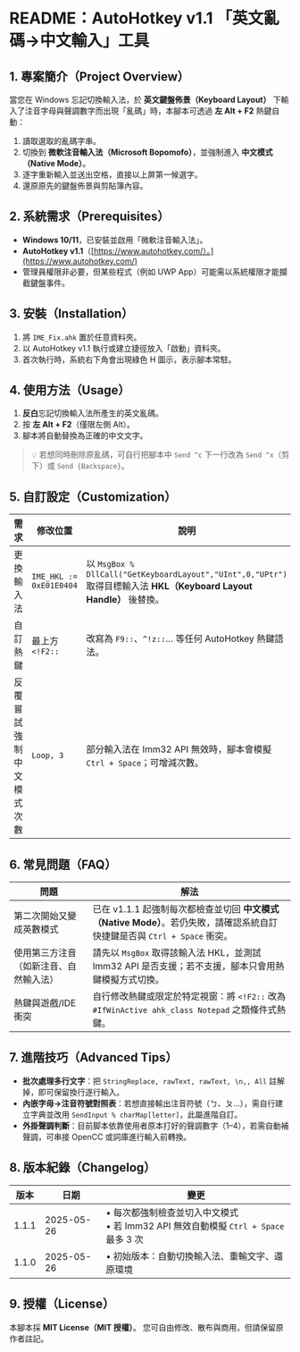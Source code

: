 # README：AutoHotkey v1.1 「英文亂碼→中文輸入」工具

## 1. 專案簡介（Project Overview）

當您在 Windows 忘記切換輸入法，於 **英文鍵盤佈景（Keyboard Layout）** 下輸入了注音字母與聲調數字而出現「亂碼」時，本腳本可透過 **左 Alt + F2** 熱鍵自動：

1. 讀取選取的亂碼字串。
2. 切換到 **微軟注音輸入法（Microsoft Bopomofo）**，並強制進入 **中文模式（Native Mode）**。
3. 逐字重新輸入並送出空格，直接以上屏第一候選字。
4. 還原原先的鍵盤佈景與剪貼簿內容。

## 2. 系統需求（Prerequisites）

* **Windows 10/11**，已安裝並啟用「微軟注音輸入法」。
* **AutoHotkey v1.1**（[https://www.autohotkey.com/）。](https://www.autohotkey.com/)
* 管理員權限非必要，但某些程式（例如 UWP App）可能需以系統權限才能攔截鍵盤事件。

## 3. 安裝（Installation）

1. 將 `IME_Fix.ahk` 置於任意資料夾。
2. 以 AutoHotkey v1.1 執行或建立捷徑放入「啟動」資料夾。
3. 首次執行時，系統右下角會出現綠色 H 圖示，表示腳本常駐。

## 4. 使用方法（Usage）

1. **反白**忘記切換輸入法所產生的英文亂碼。
2. 按 **左 Alt + F2**（僅限左側 Alt）。
3. 腳本將自動替換為正確的中文文字。

> 💡 若想同時刪除原亂碼，可自行把腳本中
> `Send ^c` 下一行改為 `Send ^x`（剪下）或 `Send {Backspace}`。

## 5. 自訂設定（Customization）

| 需求           | 修改位置                    | 說明                                                                                                     |
| ------------ | ----------------------- | ------------------------------------------------------------------------------------------------------ |
| 更換輸入法        | `IME_HKL := 0xE01E0404` | 以 `MsgBox % DllCall("GetKeyboardLayout","UInt",0,"UPtr")` 取得目標輸入法 **HKL（Keyboard Layout Handle）** 後替換。 |
| 自訂熱鍵         | 最上方 `<!F2::`            | 改寫為 `F9::`、`^!z::`… 等任何 AutoHotkey 熱鍵語法。                                                               |
| 反覆嘗試強制中文模式次數 | `Loop, 3`               | 部分輸入法在 Imm32 API 無效時，腳本會模擬 `Ctrl + Space`；可增減次數。                                                       |

## 6. 常見問題（FAQ）

| 問題                  | 解法                                                                                |
| ------------------- | --------------------------------------------------------------------------------- |
| 第二次開始又變成英數模式        | 已在 v1.1.1 起強制每次都檢查並切回 **中文模式（Native Mode）**。若仍失敗，請確認系統自訂快捷鍵是否與 `Ctrl + Space` 衝突。 |
| 使用第三方注音（如新注音、自然輸入法） | 請先以 `MsgBox` 取得該輸入法 HKL，並測試 Imm32 API 是否支援；若不支援，腳本只會用熱鍵模擬方式切換。                    |
| 熱鍵與遊戲/IDE 衝突        | 自行修改熱鍵或限定於特定視窗：將 `<!F2::` 改為 `#IfWinActive ahk_class Notepad` 之類條件式熱鍵。            |

## 7. 進階技巧（Advanced Tips）

* **批次處理多行文字**：把 `StringReplace, rawText, rawText, \n,, All` 註解掉，即可保留換行逐行輸入。
* **內嵌字母→注音符號對照表**：若想直接輸出注音符號（ㄅ、ㄆ…），需自行建立字典並改用 `SendInput % charMap[letter]`，此屬進階自訂。
* **外掛聲調判斷**：目前脚本依靠使用者原本打好的聲調數字（1–4），若需自動補聲調，可串接 OpenCC 或詞庫進行輸入前轉換。

## 8. 版本紀錄（Changelog）

| 版本    | 日期         | 變更                                                             |
| ----- | ---------- | -------------------------------------------------------------- |
| 1.1.1 | 2025-05-26 | • 每次都強制檢查並切入中文模式<br>• 若 Imm32 API 無效自動模擬 `Ctrl + Space` 最多 3 次 |
| 1.1.0 | 2025-05-26 | • 初始版本：自動切換輸入法、重輸文字、還原環境                                       |

## 9. 授權（License）

本腳本採 **MIT License（MIT 授權）**。
您可自由修改、散布與商用，但請保留原作者註記。
